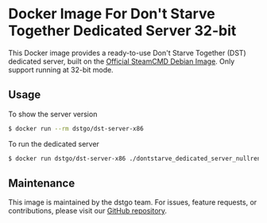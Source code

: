# Docker Image For Don't Starve Together Dedicated Server 32-bit

This Docker image provides a ready-to-use Don't Starve Together (DST) dedicated server, built on the [Official SteamCMD Debian Image](https://hub.docker.com/r/steamcmd/steamcmd). Only support running at 32-bit mode.

## Usage

To show the server version

```bash
$ docker run --rm dstgo/dst-server-x86
```

To run the dedicated server
```bash
$ docker run dstgo/dst-server-x86 ./dontstarve_dedicated_server_nullrenderer
```
## Maintenance

This image is maintained by the dstgo team. For issues, feature requests, or contributions, please visit our [GitHub repository](https://github.com/dstgo/wilson).